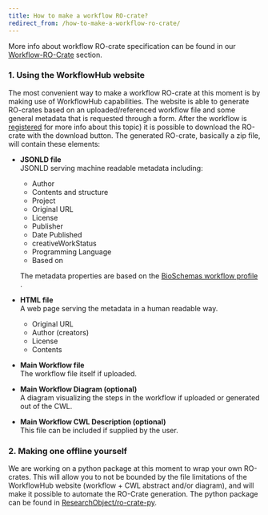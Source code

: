 ```yaml
---
title: How to make a workflow RO-crate?
redirect_from: /how-to-make-a-workflow-ro-crate/
---
```


More info about workflow RO-crate specification can be found in our [Workflow-RO-Crate](/Workflow-RO-Crate/) section.

### 1. Using the WorkflowHub website

The most convenient way to make a workflow RO-crate at this moment is by making use of WorkflowHub capabilities. The website is able to generate RO-crates based on an uploaded/referenced workflow file and some general metadata that is requested through a form.  After the workflow is [registered](/How-to-register-your-workflow(s)-in-WorkflowHub.md) for more info about this topic) it is possible to download the RO-crate with the download button. The generated RO-crate, basically a zip file, will contain these elements:

- **JSONLD file**\
  JSONLD serving machine readable metadata including: 
  - Author
  - Contents and structure
  - Project
  - Original URL
  - License
  - Publisher
  - Date Published
  - creativeWorkStatus
  - Programming Language
  - Based on
  
  The metadata properties are based on the [BioSchemas workflow profile](https://bioschemas.org/profiles/Workflow)  .

- **HTML file**\
  A web page serving the metadata in a human readable way.
  - Original URL
  - Author (creators)
  - License
  - Contents

- **Main Workflow file**\
  The workflow file itself if uploaded.

- **Main Workflow Diagram (optional)**\
  A diagram visualizing the steps in the workflow if uploaded or generated out of the CWL.

- **Main Workflow CWL Description (optional)**\
  This file can be included if supplied by the user.

### 2. Making one offline yourself

We are working on a python package at this moment to wrap your own RO-crates. This will allow you to not be bounded by the file limitations of the WorkflowHub website (workflow + CWL abstract and/or diagram), and will make it possible to automate the RO-Crate generation.
The python package can be found in [ResearchObject/ro-crate-py](https://github.com/ResearchObject/ro-crate-py).
